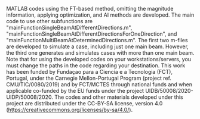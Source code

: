 MATLAB codes using the FT-based method, omitting the magnitude information, applying optimization, and AI methods are developed.
The main code to use other subfunctions are "mainFunctionSingleBeamAtDifferentDirections.m", "mainFunctionSingleBeamAtDifferentDirectionsForOneDirection", and "mainFunctionMultiBeamAtDeterminedDirections.m".
The first two m-files are developed to simulate a case, including just one main beam. However, the third one generates and simulates cases with more than one main beam. Note that for using the developed codes on your workstations/servers, you must change the paths in the code regarding your destination.
This work has been funded by Fundaçao para a Ciencia e a Tecnologia (FCT), Portugal, under the Carnegie Mellon-Portugal Program (project ref. CMU/TIC/0080/2019) and by FCT/MCTES through national funds and when applicable co-funded by the EU funds under the project UIDB/50008/2020-UIDP/50008/2020.
The codes and other materials developed under this project are distributed under the CC-BY-SA license, version 4.0 (https://creativecommons.org/licenses/by-sa/4.0/).
